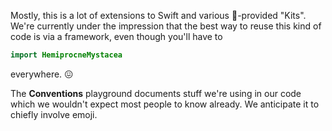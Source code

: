 Mostly, this is a lot of extensions to Swift and various -provided "Kits". We're currently under the impression that the best way to reuse this kind of code is via a framework, even though you'll have to
```swift
import HemiprocneMystacea
```
everywhere. 😖

The **Conventions** playground documents stuff we're using in our code which we wouldn't expect most people to know already. We anticipate it to chiefly involve emoji.

